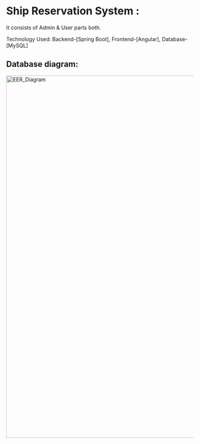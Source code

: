 # Ship Reservation System : 
It consists of Admin & User parts both. 

Technology Used: Backend-[Spring Boot], Frontend-[Angular], Database-[MySQL] 

## Database diagram:
<img width="970" alt="EER_Diagram" src="https://github.com/sankha-mondal/Ship-Reservation-System/assets/99641675/71672929-5b3a-40b2-b3f8-eec079261d92">

